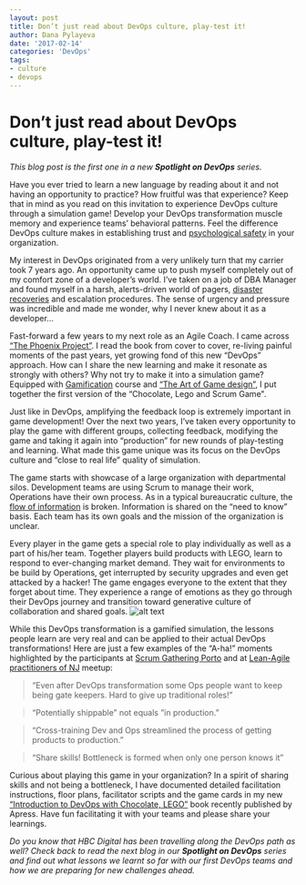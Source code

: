 ```yaml
---
layout: post
title: Don’t just read about DevOps culture, play-test it!
author: Dana Pylayeva
date: '2017-02-14'
categories: 'DevOps'
tags:
- culture
- devops
---
```


# Don’t just read about DevOps culture, play-test it!

_This blog post is the first one in a new **Spotlight on DevOps** series._

Have you ever tried to learn a new language by reading about it and not having an opportunity to practice? How fruitful was that experience?  Keep that in mind as you read on this invitation to experience DevOps culture through a simulation game!  Develop your DevOps transformation muscle memory and experience teams’ behavioral patterns.  Feel the difference DevOps culture makes in establishing trust and [psychological safety](https://en.wikipedia.org/wiki/Psychological_safety) in your organization.

My interest in DevOps originated from a very unlikely turn that my carrier took 7 years ago. An opportunity came up to push myself completely out of my comfort zone of a developer’s world. I’ve taken on a job of DBA Manager and found myself in a harsh, alerts-driven world of pagers, [disaster recoveries](https://en.wikipedia.org/wiki/Disaster_recovery) and escalation procedures. The sense of urgency and pressure was incredible and made me wonder, why I never knew about it as a developer…

Fast-forward a few years to my next role as an Agile Coach. I came across [“The Phoenix Project”](https://www.amazon.com/Phoenix-Project-DevOps-Helping-Business/dp/0988262592). I read the book from cover to cover, re-living painful moments of the past years, yet growing fond of this new “DevOps” approach.  How can I share the new learning and make it resonate as strongly with others? Why not try to make it into a simulation game?
Equipped with [Gamification](https://www.coursera.org/learn/gamification) course and [“The Art of Game design”](https://www.amazon.com/Art-Game-Design-Book-Lenses/dp/0123694965), I put together the first version of the “Chocolate, Lego and Scrum Game". 

Just like in DevOps, amplifying the feedback loop is extremely important in game development!  Over the next two years, I’ve taken every opportunity to play the game with different groups, collecting feedback, modifying the game and taking it again into “production” for new rounds of play-testing and learning. What made this game unique was its focus on the DevOps culture and “close to real life” quality of simulation. 

The game starts with showcase of a large organization with departmental silos. Development teams are using Scrum to manage their work, Operations have their own process.  As in a typical bureaucratic culture, the [flow of information](https://www.researchgate.net/publication/261186680_The_study_of_information_flow_A_personal_journey) is broken. Information is shared on the “need to know” basis. Each team has its own goals and the mission of the organization is unclear. 

Every player in the game gets a special role to play individually as well as a part of his/her team.  Together players build products with LEGO, learn to respond to ever-changing market demand.  They wait for environments to be build by Operations, get interrupted by security upgrades and even get attacked by a hacker! The game engages everyone to the extent that they forget about time. They experience a range of emotions as they go through their DevOps journey and transition toward generative culture of collaboration and shared goals.
![alt text](https://github.com/gilt/tech-blog/assets/images/IMG_7707.png "DevOps Introduction Workshop with Chocolate, LEGO and Scrum Game")

While this DevOps transformation is a gamified simulation, the lessons people learn are very real and can be applied to their actual DevOps transformations!
Here are just a few examples of the “A-ha!” moments highlighted by the participants at [Scrum Gathering Porto](https://www.facebook.com/pg/Chocolate-Lego-and-Scrum-Game-Intro-to-DevOps-163199094149551/photos/?tab=album&album_id=169296690206458) and at [Lean-Agile practitioners of NJ](https://www.meetup.com/Lean-Agile-Practitioners-of-New-Jersey/events/235763877/) meetup:

> “Even after DevOps transformation some Ops people want to keep being gate keepers. Hard to give up traditional roles!”

> “Potentially shippable” not equals ”in production.”

> “Cross-training Dev and Ops streamlined the process of getting products to production.”

> “Share skills! Bottleneck is formed when only one person knows it”

Curious about playing this game in your organization?  In a spirit of sharing skills and not being a bottleneck, I have documented detailed facilitation instructions, floor plans, facilitator scripts and the game cards in my new [“Introduction to DevOps with Chocolate, LEGO”](https://www.amazon.com/Introduction-DevOps-Chocolate-LEGO-Scrum/dp/1484225643) book recently published by Apress.  Have fun facilitating it with your teams and please share your learnings.

_Do you know that HBC Digital has been travelling along the DevOps path as well? Check back to read the next blog in our **Spotlight on DevOps** series and find out what lessons we learnt so far with our first DevOps teams and how we are preparing for new challenges ahead._
